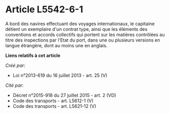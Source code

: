 # Article L5542-6-1

A bord des navires effectuant des voyages internationaux, le capitaine détient un exemplaire d'un contrat type, ainsi que les
éléments des conventions et accords collectifs qui portent sur les matières contrôlées au titre des inspections par l'Etat du
port, dans une ou plusieurs versions en langue étrangère, dont au moins une en anglais.

**Liens relatifs à cet article**

_Créé par_:

  - Loi n°2013-619 du 16 juillet 2013 - art. 25 (V)

_Cité par_:

  - Décret n°2015-918 du 27 juillet 2015 - art. 2 (VD)
  - Code des transports - art. L5612-1 (V)
  - Code des transports - art. L5621-12 (V)
